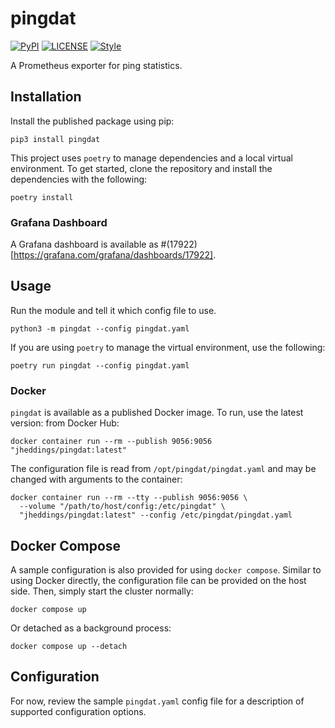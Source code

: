 # pingdat #

[![PyPI](https://img.shields.io/pypi/v/pingdat.svg)](https://pypi.org/project/pingdat)
[![LICENSE](https://img.shields.io/github/license/jheddings/pingdat)](LICENSE)
[![Style](https://img.shields.io/badge/style-black-black)](https://github.com/ambv/black)

A Prometheus exporter for ping statistics.

## Installation ##

Install the published package using pip:

```shell
pip3 install pingdat
```

This project uses `poetry` to manage dependencies and a local virtual environment.  To
get started, clone the repository and install the dependencies with the following:

```shell
poetry install
```

### Grafana Dashboard ###

A Grafana dashboard is available as #(17922)[https://grafana.com/grafana/dashboards/17922].

## Usage ##

Run the module and tell it which config file to use.

```shell
python3 -m pingdat --config pingdat.yaml
```

If you are using `poetry` to manage the virtual environment, use the following:

```shell
poetry run pingdat --config pingdat.yaml
```

### Docker ###

`pingdat` is available as a published Docker image.  To run, use the latest version:
from Docker Hub:

```shell
docker container run --rm --publish 9056:9056 "jheddings/pingdat:latest"
```

The configuration file is read from `/opt/pingdat/pingdat.yaml` and may be changed
with arguments to the container:

```shell
docker container run --rm --tty --publish 9056:9056 \
  --volume "/path/to/host/config:/etc/pingdat" \
  "jheddings/pingdat:latest" --config /etc/pingdat/pingdat.yaml
```

## Docker Compose ##

A sample configuration is also provided for using `docker compose`.  Similar to using
Docker directly, the configuration file can be provided on the host side.  Then,
simply start the cluster normally:

```shell
docker compose up
```

Or detached as a background process:

```shell
docker compose up --detach
```

## Configuration ##

For now, review the sample `pingdat.yaml` config file for a description of supported
configuration options.
